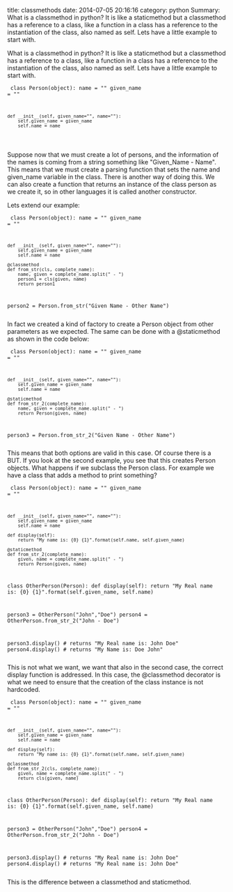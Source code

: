 title: classmethods
date: 2014-07-05 20:16:16
category: python
Summary: What is a classmethod in python? It is like a staticmethod but a classmethod has a reference to a class, like a function in a class has a reference to the instantiation of the class, also named as self. Lets have a little example to start with.

What is a classmethod in python? It is like a staticmethod but a classmethod has a reference to a class, like a function in a class has a reference to the instantiation of the class, also named as self. Lets have a little example to start with.

<code class="python"><pre>
class Person(object):
    name = "" 
    given_name = "" 

    def __init__(self, given_name="", name=""):
        self.given_name = given_name
        self.name = name
</pre></code>

Suppose now that we must create a lot of persons, and the information of the names is coming from a string something like "Given_Name - Name". This means that we must create a parsing function that sets the name and given_name variable in the class. There is another way of doing this. We can also create a function that returns an instance of the class person as we create it, so in other languages it is called another constructor. 

Lets extend our example:

<code class="python"><pre>
class Person(object):
    name = "" 
    given_name = "" 

    def __init__(self, given_name="", name=""):
        self.given_name = given_name
        self.name = name

    @classmethod
    def from_str(cls, complete_name):
        name, given = complete_name.split(" - ")
        person1 = cls(given, name)
        return person1

person2 = Person.from_str("Given Name - Other Name")
</pre></code>

In fact we created a kind of factory to create a Person object from other parameters as we expected. The same can be done with a @staticmethod as shown in the code below:

<code class="python"><pre>
class Person(object):
    name = "" 
    given_name = "" 

    def __init__(self, given_name="", name=""):
        self.given_name = given_name
        self.name = name

    @staticmethod
    def from_str_2(complete_name):
        name, given = complete_name.split(" - ")
        return Person(given, name)

person3 = Person.from_str_2("Given Name - Other Name")
</pre></code>

This means that both options are valid in this case. Of course there is a BUT. If you look at the second example, you see that this creates Person objects. What happens if we subclass the Person class. For example we have a class that adds a method to print something?

<code class="python"><pre>
class Person(object):
    name = "" 
    given_name = "" 

    def __init__(self, given_name="", name=""):
        self.given_name = given_name
        self.name = name

    def display(self):
        return "My name is: {0} {1}".format(self.name, self.given_name)

    @staticmethod
    def from_str_2(complete_name):
        given, name = complete_name.split(" - ")
        return Person(given, name)

class OtherPerson(Person):
    def display(self):
        return "My Real name is: {0} {1}".format(self.given_name, self.name)
        

person3 = OtherPerson("John","Doe")
person4 = OtherPerson.from_str_2("John - Doe")

person3.display()    # returns  "My Real name is: John Doe"
person4.display()    # returns  "My Name is: Doe John"
</pre></code>

This is not what we want, we want that also in the second case, the correct display function is addressed. In this case, the @classmethod decorator is what we need to ensure that the creation of the class instance is not hardcoded.

<code class="python"><pre>
class Person(object):
    name = "" 
    given_name = "" 

    def __init__(self, given_name="", name=""):
        self.given_name = given_name
        self.name = name

    def display(self):
        return "My name is: {0} {1}".format(self.name, self.given_name)

    @classmethod
    def from_str_2(cls, complete_name):
        given, name = complete_name.split(" - ")
        return cls(given, name)

class OtherPerson(Person):
    def display(self):
        return "My Real name is: {0} {1}".format(self.given_name, self.name)
        

person3 = OtherPerson("John","Doe")
person4 = OtherPerson.from_str_2("John - Doe")

person3.display()    # returns  "My Real name is: John Doe"
person4.display()    # returns  "My Real name is: John Doe"
</pre></code>

This is the difference between a classmethod and staticmethod.
